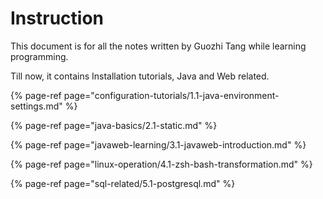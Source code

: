 # Instruction

This document is for all the notes written by Guozhi Tang while learning programming.

Till now, it contains Installation tutorials, Java and Web related.

{% page-ref page="configuration-tutorials/1.1-java-environment-settings.md" %}

{% page-ref page="java-basics/2.1-static.md" %}

{% page-ref page="javaweb-learning/3.1-javaweb-introduction.md" %}

{% page-ref page="linux-operation/4.1-zsh-bash-transformation.md" %}

{% page-ref page="sql-related/5.1-postgresql.md" %}

